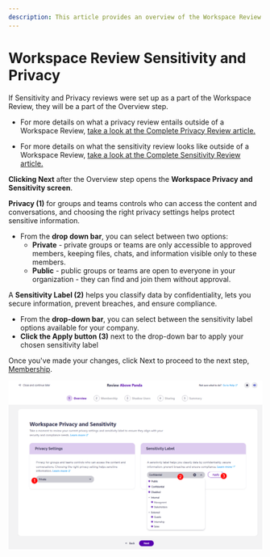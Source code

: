 ```yaml
---
description: This article provides an overview of the Workspace Review Wizard Privacy and Sensitivity step from a workspace owner perspective.
---
```


# Workspace Review Sensitivity and Privacy

If Sensitivity and Privacy reviews were set up as a part of the Workspace Review, they will be a part of the Overview step. 

* For more details on what a privacy review entails outside of a Workspace Review, [take a look at the Complete Privacy Review article.](../resolve-governance-tasks/privacy-review.md)

* For more details on what the sensitivity review looks like outside of a Workspace Review, [take a look at the Complete Sensitivity Review article.](../resolve-governance-tasks/sensitivity-review.md)

**Clicking Next** after the Overview step opens the **Workspace Privacy and Sensitivity screen**. 

**Privacy (1)** for groups and teams controls who can access the content and conversations, and choosing the right privacy settings helps protect sensitive information. 
* From the **drop down bar**, you can select between two options:
  * **Private** - private groups or teams are only accessible to approved members, keeping files, chats, and information visible only to these members.
  * **Public** - public groups or teams are open to everyone in your organization - they can find and join them without approval.

A **Sensitivity Label (2)** helps you classify data by confidentiality, lets you secure information, prevent breaches, and ensure compliance. 
* From the **drop-down bar**, you can select between the sensitivity label options available for your company.
* **Click the Apply button (3)** next to the drop-down bar to apply your chosen sensitivity label

Once you've made your changes, click Next to proceed to the next step, [Membership](membership-step.md).

![Workspace Review - Privacy and Sensitivity](../../../static/img/workspace-review-overview-sensitivity-privacy.png)
